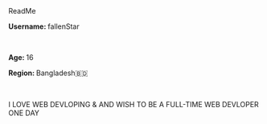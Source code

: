 
<html>
    <head>
      <tittle>ReadMe</tittle>
            </head>
      <body>
       <p><b>Username: </b> fallenStar</p>
<br>
										<p><b>Age: </b>16</p>
<p><b>Region: </b>Bangladesh🇧🇩</p>
<br>
<p> I LOVE WEB DEVLOPING & AND WISH TO BE A FULL-TIME WEB DEVLOPER ONE DAY </p>